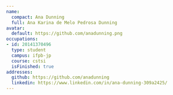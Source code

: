 ```yaml
---
name:
  compact: Ana Dunning
  full: Ana Karina de Melo Pedrosa Dunning
avatar:
  default: https://github.com/anadunning.png
occupations:
- id: 20141370496
  type: student
  campus: ifpb-jp
  course: cstsi
  isFinished: true
addresses:
  github: https://github.com/anadunning
  linkedin: https://www.linkedin.com/in/ana-dunning-309a2425/
---
```

